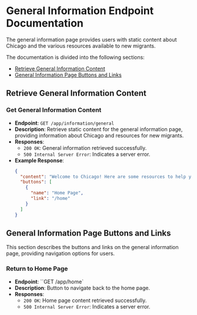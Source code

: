 # General Information Endpoint Documentation

The general information page provides users with static content about Chicago and the various resources available to new migrants.

The documentation is divided into the following sections:
- [Retrieve General Information Content](#retrieve-general-information-content)
- [General Information Page Buttons and Links](#general-information-page-buttons-and-links)


## Retrieve General Information Content
### Get General Information Content
- **Endpoint**: `GET /app/information/general`
- **Description**: Retrieve static content for the general information page, providing information about Chicago and resources for new migrants.
- **Responses**:
  - `200 OK`: General information retrieved successfully.
  - `500 Internal Server Error`: Indicates a server error.
- **Example Response**:
  ```json
  {
    "content": "Welcome to Chicago! Here are some resources to help you get started, including public transportation, educational facilities, and city services...",
    "buttons": [
      {
        "name": "Home Page",
        "link": "/home"
      }
    ]
  }
  ```

## General Information Page Buttons and Links
This section describes the buttons and links on the general information page, providing navigation options for users.

### Return to Home Page
- **Endpoint**: ``GET /app/home`
- **Description**:   Button to navigate back to the home page.
- **Responses**:
  - `200 OK`: Home page content retrieved successfully.
  - `500 Internal Server Error`: Indicates a server error.

